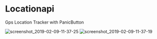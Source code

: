 # Locationapi
Gps Location Tracker with PanicButton

![screenshot_2019-02-09-11-37-25](https://user-images.githubusercontent.com/19101298/52967337-fd29c580-33d3-11e9-8987-e12a1180a727.png)
![screenshot_2019-02-09-11-37-19](https://user-images.githubusercontent.com/19101298/52967338-fd29c580-33d3-11e9-84f3-1330f9919050.png)
